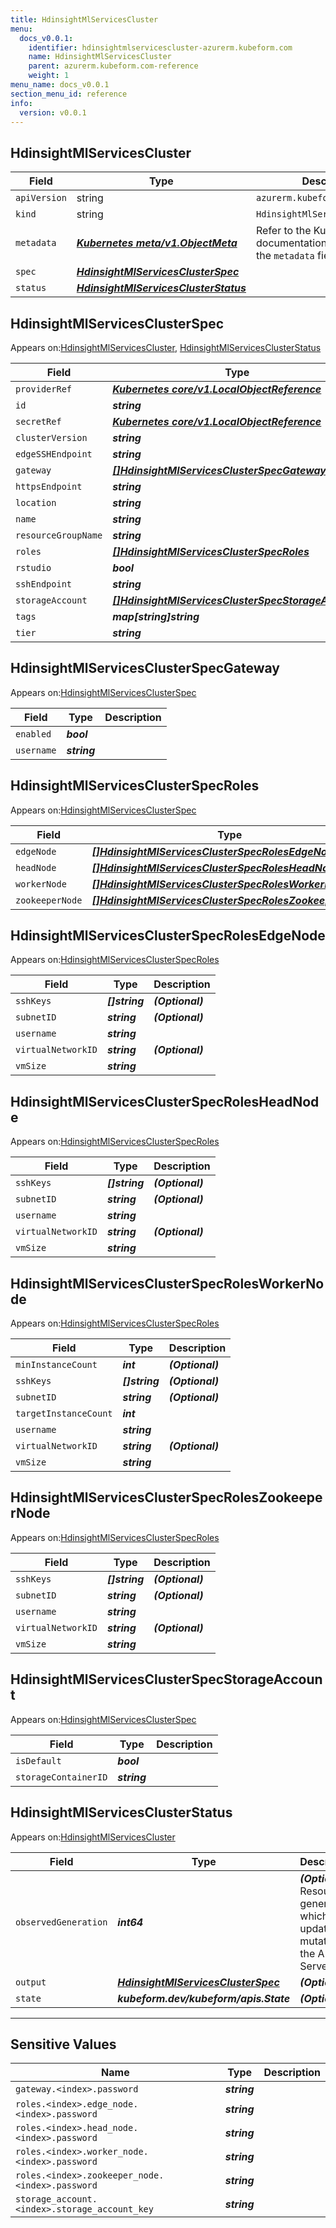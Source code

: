 ```yaml
---
title: HdinsightMlServicesCluster
menu:
  docs_v0.0.1:
    identifier: hdinsightmlservicescluster-azurerm.kubeform.com
    name: HdinsightMlServicesCluster
    parent: azurerm.kubeform.com-reference
    weight: 1
menu_name: docs_v0.0.1
section_menu_id: reference
info:
  version: v0.0.1
---
```


## HdinsightMlServicesCluster
| Field | Type | Description |
| ------ | ----- | ----------- |
| `apiVersion` | string | `azurerm.kubeform.com/v1alpha1` |
|    `kind` | string | `HdinsightMlServicesCluster` |
| `metadata` | ***[Kubernetes meta/v1.ObjectMeta](https://kubernetes.io/docs/reference/generated/kubernetes-api/v1.13/#objectmeta-v1-meta)***|Refer to the Kubernetes API documentation for the fields of the `metadata` field.|
| `spec` | ***[HdinsightMlServicesClusterSpec](#hdinsightmlservicesclusterspec)***||
| `status` | ***[HdinsightMlServicesClusterStatus](#hdinsightmlservicesclusterstatus)***||
## HdinsightMlServicesClusterSpec

Appears on:[HdinsightMlServicesCluster](#hdinsightmlservicescluster), [HdinsightMlServicesClusterStatus](#hdinsightmlservicesclusterstatus)

| Field | Type | Description |
| ------ | ----- | ----------- |
| `providerRef` | ***[Kubernetes core/v1.LocalObjectReference](https://kubernetes.io/docs/reference/generated/kubernetes-api/v1.13/#localobjectreference-v1-core)***||
| `id` | ***string***||
| `secretRef` | ***[Kubernetes core/v1.LocalObjectReference](https://kubernetes.io/docs/reference/generated/kubernetes-api/v1.13/#localobjectreference-v1-core)***||
| `clusterVersion` | ***string***||
| `edgeSSHEndpoint` | ***string***| ***(Optional)*** |
| `gateway` | ***[[]HdinsightMlServicesClusterSpecGateway](#hdinsightmlservicesclusterspecgateway)***||
| `httpsEndpoint` | ***string***| ***(Optional)*** |
| `location` | ***string***||
| `name` | ***string***||
| `resourceGroupName` | ***string***||
| `roles` | ***[[]HdinsightMlServicesClusterSpecRoles](#hdinsightmlservicesclusterspecroles)***||
| `rstudio` | ***bool***||
| `sshEndpoint` | ***string***| ***(Optional)*** |
| `storageAccount` | ***[[]HdinsightMlServicesClusterSpecStorageAccount](#hdinsightmlservicesclusterspecstorageaccount)***||
| `tags` | ***map[string]string***| ***(Optional)*** |
| `tier` | ***string***||
## HdinsightMlServicesClusterSpecGateway

Appears on:[HdinsightMlServicesClusterSpec](#hdinsightmlservicesclusterspec)

| Field | Type | Description |
| ------ | ----- | ----------- |
| `enabled` | ***bool***||
| `username` | ***string***||
## HdinsightMlServicesClusterSpecRoles

Appears on:[HdinsightMlServicesClusterSpec](#hdinsightmlservicesclusterspec)

| Field | Type | Description |
| ------ | ----- | ----------- |
| `edgeNode` | ***[[]HdinsightMlServicesClusterSpecRolesEdgeNode](#hdinsightmlservicesclusterspecrolesedgenode)***||
| `headNode` | ***[[]HdinsightMlServicesClusterSpecRolesHeadNode](#hdinsightmlservicesclusterspecrolesheadnode)***||
| `workerNode` | ***[[]HdinsightMlServicesClusterSpecRolesWorkerNode](#hdinsightmlservicesclusterspecrolesworkernode)***||
| `zookeeperNode` | ***[[]HdinsightMlServicesClusterSpecRolesZookeeperNode](#hdinsightmlservicesclusterspecroleszookeepernode)***||
## HdinsightMlServicesClusterSpecRolesEdgeNode

Appears on:[HdinsightMlServicesClusterSpecRoles](#hdinsightmlservicesclusterspecroles)

| Field | Type | Description |
| ------ | ----- | ----------- |
| `sshKeys` | ***[]string***| ***(Optional)*** |
| `subnetID` | ***string***| ***(Optional)*** |
| `username` | ***string***||
| `virtualNetworkID` | ***string***| ***(Optional)*** |
| `vmSize` | ***string***||
## HdinsightMlServicesClusterSpecRolesHeadNode

Appears on:[HdinsightMlServicesClusterSpecRoles](#hdinsightmlservicesclusterspecroles)

| Field | Type | Description |
| ------ | ----- | ----------- |
| `sshKeys` | ***[]string***| ***(Optional)*** |
| `subnetID` | ***string***| ***(Optional)*** |
| `username` | ***string***||
| `virtualNetworkID` | ***string***| ***(Optional)*** |
| `vmSize` | ***string***||
## HdinsightMlServicesClusterSpecRolesWorkerNode

Appears on:[HdinsightMlServicesClusterSpecRoles](#hdinsightmlservicesclusterspecroles)

| Field | Type | Description |
| ------ | ----- | ----------- |
| `minInstanceCount` | ***int***| ***(Optional)*** |
| `sshKeys` | ***[]string***| ***(Optional)*** |
| `subnetID` | ***string***| ***(Optional)*** |
| `targetInstanceCount` | ***int***||
| `username` | ***string***||
| `virtualNetworkID` | ***string***| ***(Optional)*** |
| `vmSize` | ***string***||
## HdinsightMlServicesClusterSpecRolesZookeeperNode

Appears on:[HdinsightMlServicesClusterSpecRoles](#hdinsightmlservicesclusterspecroles)

| Field | Type | Description |
| ------ | ----- | ----------- |
| `sshKeys` | ***[]string***| ***(Optional)*** |
| `subnetID` | ***string***| ***(Optional)*** |
| `username` | ***string***||
| `virtualNetworkID` | ***string***| ***(Optional)*** |
| `vmSize` | ***string***||
## HdinsightMlServicesClusterSpecStorageAccount

Appears on:[HdinsightMlServicesClusterSpec](#hdinsightmlservicesclusterspec)

| Field | Type | Description |
| ------ | ----- | ----------- |
| `isDefault` | ***bool***||
| `storageContainerID` | ***string***||
## HdinsightMlServicesClusterStatus

Appears on:[HdinsightMlServicesCluster](#hdinsightmlservicescluster)

| Field | Type | Description |
| ------ | ----- | ----------- |
| `observedGeneration` | ***int64***| ***(Optional)*** Resource generation, which is updated on mutation by the API Server.|
| `output` | ***[HdinsightMlServicesClusterSpec](#hdinsightmlservicesclusterspec)***| ***(Optional)*** |
| `state` | ***kubeform.dev/kubeform/apis.State***| ***(Optional)*** |
---
## Sensitive Values
| Name | Type | Description |
|------|------|-------------|
| `gateway.<index>.password` | ***string*** ||
| `roles.<index>.edge_node.<index>.password` | ***string*** ||
| `roles.<index>.head_node.<index>.password` | ***string*** ||
| `roles.<index>.worker_node.<index>.password` | ***string*** ||
| `roles.<index>.zookeeper_node.<index>.password` | ***string*** ||
| `storage_account.<index>.storage_account_key` | ***string*** ||
